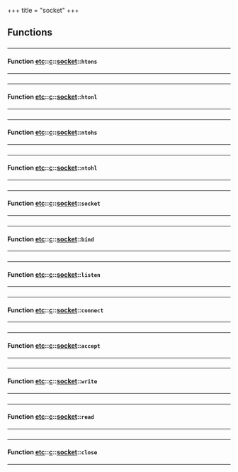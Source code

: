 +++
title = "socket"
+++
## Functions

### 


_____________________
#### Function [etc](./../../../etc)::[c](./../../../etc/c)::[socket](./../../../etc/c/socket)::`htons`
_____________________
### 


_____________________
#### Function [etc](./../../../etc)::[c](./../../../etc/c)::[socket](./../../../etc/c/socket)::`htonl`
_____________________
### 


_____________________
#### Function [etc](./../../../etc)::[c](./../../../etc/c)::[socket](./../../../etc/c/socket)::`ntohs`
_____________________
### 


_____________________
#### Function [etc](./../../../etc)::[c](./../../../etc/c)::[socket](./../../../etc/c/socket)::`ntohl`
_____________________
### 


_____________________
#### Function [etc](./../../../etc)::[c](./../../../etc/c)::[socket](./../../../etc/c/socket)::`socket`
_____________________
### 


_____________________
#### Function [etc](./../../../etc)::[c](./../../../etc/c)::[socket](./../../../etc/c/socket)::`bind`
_____________________
### 


_____________________
#### Function [etc](./../../../etc)::[c](./../../../etc/c)::[socket](./../../../etc/c/socket)::`listen`
_____________________
### 


_____________________
#### Function [etc](./../../../etc)::[c](./../../../etc/c)::[socket](./../../../etc/c/socket)::`connect`
_____________________
### 


_____________________
#### Function [etc](./../../../etc)::[c](./../../../etc/c)::[socket](./../../../etc/c/socket)::`accept`
_____________________
### 


_____________________
#### Function [etc](./../../../etc)::[c](./../../../etc/c)::[socket](./../../../etc/c/socket)::`write`
_____________________
### 


_____________________
#### Function [etc](./../../../etc)::[c](./../../../etc/c)::[socket](./../../../etc/c/socket)::`read`
_____________________
### 


_____________________
#### Function [etc](./../../../etc)::[c](./../../../etc/c)::[socket](./../../../etc/c/socket)::`close`
_____________________


